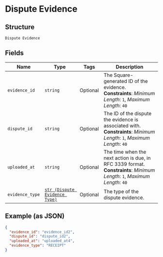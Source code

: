 
# Dispute Evidence

## Structure

`Dispute Evidence`

## Fields

| Name | Type | Tags | Description |
|  --- | --- | --- | --- |
| `evidence_id` | `string` | Optional | The Square-generated ID of the evidence.<br>**Constraints**: *Minimum Length*: `1`, *Maximum Length*: `40` |
| `dispute_id` | `string` | Optional | The ID of the dispute the evidence is associated with.<br>**Constraints**: *Minimum Length*: `1`, *Maximum Length*: `40` |
| `uploaded_at` | `string` | Optional | The time when the next action is due, in RFC 3339 format.<br>**Constraints**: *Minimum Length*: `1`, *Maximum Length*: `40` |
| `evidence_type` | [`str (Dispute Evidence Type)`](/doc/models/dispute-evidence-type.md) | Optional | The type of the dispute evidence. |

## Example (as JSON)

```json
{
  "evidence_id": "evidence_id2",
  "dispute_id": "dispute_id2",
  "uploaded_at": "uploaded_at4",
  "evidence_type": "RECEIPT"
}
```

